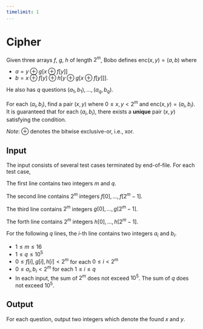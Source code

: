 ```yaml
---
timelimit: 1
...
```


# Cipher

Given three arrays $f$, $g$, $h$ of length $2^m$, Bobo defines $\mathrm{enc}(x, y) = (a, b)$ where

* $a = y \oplus g[x \oplus f[y]]$
* $b = x \oplus f[y] \oplus h[y \oplus g[x \oplus f[y]]]$.

He also has $q$ questions $(a_1, b_1), \dots, (a_q, b_q)$.

For each $(a_i, b_i)$, find a pair $(x, y)$ where $0 \leq x, y < 2^m$ and $\mathrm{enc}(x, y) = (a_i, b_i)$. It is guaranteed that for each $(a_i, b_i)$, there exists a **unique** pair $(x, y)$ satisfying the condition.

*Note*: $\oplus$ denotes the bitwise exclusive-or, i.e., xor.

## Input

The input consists of several test cases terminated by end-of-file. For each test case,

The first line contains two integers $m$ and $q$.

The second line contains $2^m$ integers $f[0], \dots, f[2^m - 1]$.

The third line contains $2^m$ integers $g[0], \dots, g[2^m - 1]$.

The forth line contains $2^m$ integers $h[0], \dots, h[2^m - 1]$.

For the following $q$ lines, the $i$-th line contains two integers $a_i$ and $b_i$.

* $1 \le m \leq 16$
* $1 \leq q \leq 10^5$
* $0 \leq f[i], g[i], h[i] < 2^m$ for each $0 \leq i < 2^m$
* $0 \leq a_i, b_i < 2^m$ for each $1 \leq i \leq q$
* In each input, the sum of $2^m$ does not exceed $10^5$. The sum of $q$ does not exceed $10^5$.

## Output

For each question, output two integers which denote the found $x$ and $y$.

<!--SAMPLES-->
